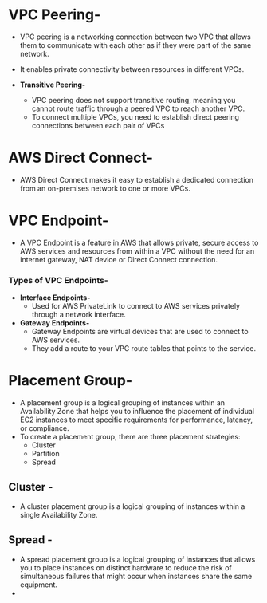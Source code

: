 # VPC Peering-
- VPC peering is a networking connection between two VPC that allows them to communicate with each other as if they were part of the same network.
- It enables private connectivity between resources in different VPCs.
  
- **Transitive Peering-**
  - VPC peering does not support transitive routing, meaning you cannot route traffic through a peered VPC to reach another VPC.
  - To connect multiple VPCs, you need to establish direct peering connections between each pair of VPCs

# AWS Direct Connect-
- AWS Direct Connect makes it easy to establish a dedicated connection from an on-premises network to one or more VPCs.

# VPC Endpoint-
- A VPC Endpoint is a feature in AWS that allows private, secure access to AWS services and resources from within a VPC without the need for an internet gateway, NAT device or Direct Connect connection.

### Types of VPC Endpoints-
- **Interface Endpoints-**
  - Used for AWS PrivateLink to connect to AWS services privately through a network interface.
- **Gateway Endpoints-**
  - Gateway Endpoints are virtual devices that are used to connect to AWS services.
  - They add a route to your VPC route tables that points to the service.
 
# Placement Group-
- A placement group is a logical grouping of instances within an Availability Zone that helps you to influence the placement of individual EC2 instances to meet specific requirements for performance, latency, or compliance.
- To create a placement group, there are three placement strategies:
  - Cluster
  - Partition
  - Spread

## Cluster -
- A cluster placement group is a logical grouping of instances within a single Availability Zone.


## Spread -
- A spread placement group is a logical grouping of instances that allows you to place instances on distinct hardware to reduce the risk of simultaneous failures that might occur when instances share the same equipment.
- 

